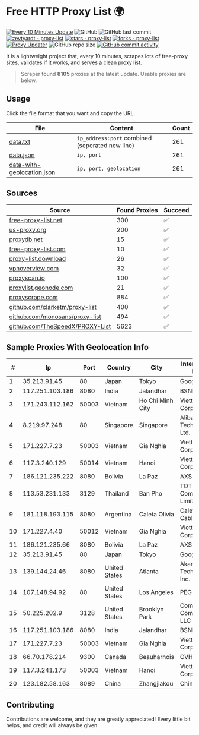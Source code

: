 
# Free HTTP Proxy List 🌍

[![Every 10 Minutes Update](https://github.com/mertguvencli/http-proxy-list/actions/workflows/main.yml/badge.svg?branch=main)](https://github.com/mertguvencli/http-proxy-list/actions/workflows/main.yml)
![GitHub](https://img.shields.io/github/license/mertguvencli/http-proxy-list)
![GitHub last commit](https://img.shields.io/github/last-commit/mertguvencli/http-proxy-list)
[![zevtyardt - proxy-list](https://img.shields.io/static/v1?label=zevtyardt&message=proxy-list&color=blue&logo=github)](https://github.com/zevtyardt/proxy-list "Go to GitHub repo")
[![stars - proxy-list](https://img.shields.io/github/stars/zevtyardt/proxy-list?style=social)](https://github.com/zevtyardt/proxy-list)
[![forks - proxy-list](https://img.shields.io/github/forks/zevtyardt/proxy-list?style=social)](https://github.com/zevtyardt/proxy-list)
[![Proxy Updater](https://github.com/zevtyardt/proxy-list/workflows/Proxy%20Updater/badge.svg)](https://github.com/zevtyardt/proxy-list/actions?query=workflow:"Proxy+Updater")
![GitHub repo size](https://img.shields.io/github/repo-size/zevtyardt/proxy-list)
[![GitHub commit activity](https://img.shields.io/github/commit-activity/m/zevtyardt/proxy-list?logo=commits)](https://github.com/zevtyardt/proxy-list/commits/main)

It is a lightweight project that, every 10 minutes, scrapes lots of free-proxy sites, validates if it works, and serves a clean proxy list.

> Scraper found **8105** proxies at the latest update. Usable proxies are below.

## Usage

Click the file format that you want and copy the URL.

|File|Content|Count|
|----|-------|-----|
|[data.txt](https://raw.githubusercontent.com/mertguvencli/http-proxy-list/main/proxy-list/data.txt)|`ip_address:port` combined (seperated new line)|261|
|[data.json](https://raw.githubusercontent.com/mertguvencli/http-proxy-list/main/proxy-list/data.json)|`ip, port`|261|
|[data-with-geolocation.json](https://raw.githubusercontent.com/mertguvencli/http-proxy-list/main/proxy-list/data-with-geolocation.json)|`ip, port, geolocation`|261|

## Sources

|Source|Found Proxies|Succeed|
|------|-------------|-------|
|[free-proxy-list.net](https://free-proxy-list.net)|300|✅|
|[us-proxy.org](https://www.us-proxy.org)|200|✅|
|[proxydb.net](http://proxydb.net)|15|✅|
|[free-proxy-list.com](https://free-proxy-list.com/?page=&port=&type%5B%5D=http&type%5B%5D=https&up_time=0&search=Search)|10|✅|
|[proxy-list.download](https://www.proxy-list.download/HTTP)|26|✅|
|[vpnoverview.com](https://vpnoverview.com/privacy/anonymous-browsing/free-proxy-servers)|32|✅|
|[proxyscan.io](https://www.proxyscan.io)|100|✅|
|[proxylist.geonode.com](https://proxylist.geonode.com/api/proxy-list?limit=300&page=1&sort_by=lastChecked&sort_type=desc&protocols=http,https)|21|✅|
|[proxyscrape.com](https://api.proxyscrape.com/v2/?request=displayproxies&protocol=http&timeout=10000&country=all&ssl=all&anonymity=all)|884|✅|
|[github.com/clarketm/proxy-list](https://raw.githubusercontent.com/clarketm/proxy-list/master/proxy-list-raw.txt)|400|✅|
|[github.com/monosans/proxy-list](https://raw.githubusercontent.com/monosans/proxy-list/main/proxies/http.txt)|494|✅|
|[github.com/TheSpeedX/PROXY-List](https://raw.githubusercontent.com/TheSpeedX/PROXY-List/master/http.txt)|5623|✅|


## Sample Proxies With Geolocation Info

|#|Ip|Port|Country|City|Internet Service Provider|
|-|--|----|-------|----|-------------------------|
|1|35.213.91.45|80|Japan|Tokyo|Google LLC|
|2|117.251.103.186|8080|India|Jalandhar|BSNL Internet|
|3|171.243.112.162|50003|Vietnam|Ho Chi Minh City|Viettel Corporation|
|4|8.219.97.248|80|Singapore|Singapore|Alibaba (US) Technology Co., Ltd.|
|5|171.227.7.23|50003|Vietnam|Gia Nghia|Viettel Corporation|
|6|117.3.240.129|50014|Vietnam|Hanoi|Viettel Corporation|
|7|186.121.235.222|8080|Bolivia|La Paz|AXS Bolivia S. A.|
|8|113.53.231.133|3129|Thailand|Ban Pho|TOT Public Company Limited|
|9|181.118.193.115|8080|Argentina|Caleta Olivia|Caleta Video Cable SRL|
|10|171.227.4.40|50012|Vietnam|Gia Nghia|Viettel Corporation|
|11|186.121.235.66|8080|Bolivia|La Paz|AXS Bolivia S. A.|
|12|35.213.91.45|80|Japan|Tokyo|Google LLC|
|13|139.144.24.46|8080|United States|Atlanta|Akamai Technologies, Inc.|
|14|107.148.94.92|80|United States|Los Angeles|PEG TECH INC|
|15|50.225.202.9|3128|United States|Brooklyn Park|Comcast Cable Communications, LLC|
|16|117.251.103.186|8080|India|Jalandhar|BSNL Internet|
|17|171.227.7.23|50003|Vietnam|Gia Nghia|Viettel Corporation|
|18|66.70.178.214|9300|Canada|Beauharnois|OVH SAS|
|19|117.3.241.173|50003|Vietnam|Hanoi|Viettel Corporation|
|20|123.182.58.163|8089|China|Zhangjiakou|Chinanet|



## Contributing

Contributions are welcome, and they are greatly appreciated! Every
little bit helps, and credit will always be given.

